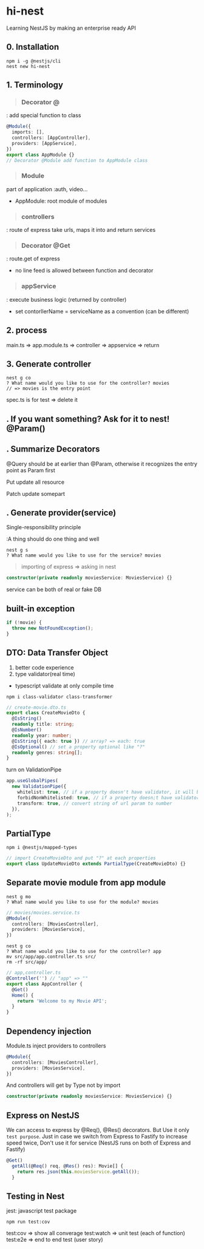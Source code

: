 # hi-nest

Learning NestJS by making an enterprise ready API

## 0. Installation

```
npm i -g @nestjs/cli
nest new hi-nest
```

## 1. Terminology

> ### Decorator @

: add special function to class

```ts
@Module({
  imports: [],
  controllers: [AppController],
  providers: [AppService],
})
export class AppModule {}
// Decorator @Module add function to AppModule class
```

> ### Module

part of application
:auth, video...

- AppModule: root module of modules

> ### controllers

: route of express
take urls, maps it into and return services

> ### Decorator @Get

: route.get of express

- no line feed is allowed between function and decorator

> ### appService

: execute business logic (returned by controller)

- set contorllerName = serviceName as a convention (can be different)

## 2. process

main.ts => app.module.ts => controller => appservice => return

## 3. Generate controller

```
nest g co
? What name would you like to use for the controller? movies
// => movies is the entry point
```

spec.ts is for test => delete it

## . If you want something? Ask for it to nest! @Param()

## . Summarize Decorators

@Query should be at earlier than @Param, otherwise it recognizes the entry point as Param first

Put update all resource

Patch update somepart

## . Generate provider(service)

Single-responsibility principle

:A thing should do one thing and well

```
nest g s
? What name would you like to use for the service? movies
```

> importing of express => asking in nest

```ts
constructor(private readonly moviesService: MoviesService) {}
```

service can be both of real or fake DB

## built-in exception

```ts
if (!movie) {
  throw new NotFoundException();
}
```

## DTO: Data Transfer Object

1. better code experience
2. type validator(real time)

- typescript validate at only compile time

```
npm i class-validator class-transformer
```

```ts
// create-movie.dto.ts
export class CreateMovieDto {
  @IsString()
  readonly title: string;
  @IsNumber()
  readonly year: number;
  @IsString({ each: true }) // array? => each: true
  @IsOptional() // set a property optional like "?"
  readonly genres: string[];
}
```

turn on ValidationPipe

```ts
app.useGlobalPipes(
  new ValidationPipe({
    whitelist: true, // if a property doesn't have validator, it will be striped off(ignored) and insert others
    forbidNonWhitelisted: true, // if a property doesn;t have validator, return error: "property title should not exist"
    transform: true, // convert string of url param to number
  }),
);
```

## PartialType

```
npm i @nestjs/mapped-types
```

```ts
// import CreateMovieDto and put "?" at each properties
export class UpdateMovieDto extends PartialType(CreateMovieDto) {}
```

## Separate movie module from app module

```
nest g mo
? What name would you like to use for the module? movies
```

```ts
// movies/movies.service.ts
@Module({
  controllers: [MoviesController],
  providers: [MoviesService],
})
```

```
nest g co
? What name would you like to use for the controller? app
mv src/app/app.controller.ts src/
rm -rf src/app/
```

```ts
// app,controller.ts
@Controller('') // "app" => ""
export class AppController {
  @Get()
  Home() {
    return 'Welcome to my Movie API';
  }
}
```

## Dependency injection

Module.ts inject providers to controllers

```ts
@Module({
  controllers: [MoviesController],
  providers: [MoviesService],
})
```

And controllers will get by Type not by import

```ts
constructor(private readonly moviesService: MoviesService) {}
```

## Express on NestJS

We can access to express by @Req(), @Res() decorators.
But Use it only `test purpose`.
Just in case we switch from Express to Fastify to increase speed twice, Don't use it for service
(NestJS runs on both of Express and Fastify)

```ts
@Get()
  getAll(@Req() req, @Res() res): Movie[] {
    return res.json(this.moviesService.getAll());
  }
```

## Testing in Nest

jest: javascript test package

```
npm run test:cov
```

test:cov => show all converage
test:watch => unit test (each of function)
test:e2e => end to end test (user story)
